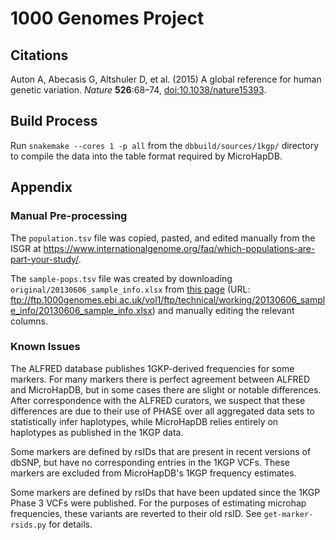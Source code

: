 # 1000 Genomes Project

## Citations

Auton A, Abecasis G, Altshuler D, et al. (2015) A global reference for human genetic variation. *Nature* **526**:68–74, [doi:10.1038/nature15393](https://doi.org/10.1038/nature15393).


## Build Process

Run `snakemake --cores 1 -p all` from the `dbbuild/sources/1kgp/` directory to compile the data into the table format required by MicroHapDB.


## Appendix

### Manual Pre-processing

The `population.tsv` file was copied, pasted, and edited manually from the ISGR at https://www.internationalgenome.org/faq/which-populations-are-part-your-study/.

The `sample-pops.tsv` file was created by downloading `original/20130606_sample_info.xlsx` from [this page](https://www.internationalgenome.org/faq/which-samples-are-you-sequencing/) (URL: ftp://ftp.1000genomes.ebi.ac.uk/vol1/ftp/technical/working/20130606_sample_info/20130606_sample_info.xlsx) and manually editing the relevant columns.


### Known Issues

The ALFRED database publishes 1GKP-derived frequencies for some markers.
For many markers there is perfect agreement between ALFRED and MicroHapDB, but in some cases there are slight or notable differences.
After correspondence with the ALFRED curators, we suspect that these differences are due to their use of PHASE over all aggregated data sets to statistically infer haplotypes, while MicroHapDB relies entirely on haplotypes as published in the 1KGP data.

Some markers are defined by rsIDs that are present in recent versions of dbSNP, but have no corresponding entries in the 1KGP VCFs.
These markers are excluded from MicroHapDB's 1KGP frequency estimates. 

Some markers are defined by rsIDs that have been updated since the 1KGP Phase 3 VCFs were published.
For the purposes of estimating microhap frequencies, these variants are reverted to their old rsID.
See `get-marker-rsids.py` for details.

